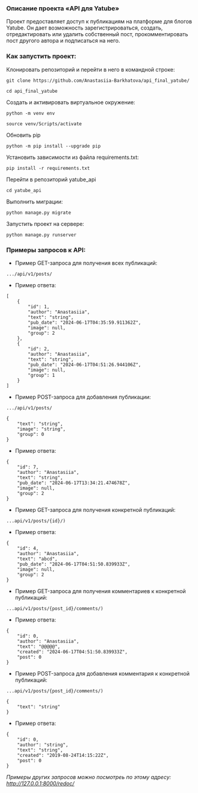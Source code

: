 ### **Описание проекта «API для Yatube»**

Проект предоставляет доступ к публикациям на платформе для блогов Yatube.
Он дает возможность зарегистрироваться, создать, отредактировать или удалить собственный пост, прокомментировать пост другого автора и подписаться на него.

### **Как запустить проект:**

Клонировать репозиторий и перейти в него в командной строке:

```
git clone https://github.com/Anastasiia-Barkhatova/api_final_yatube/
```

```
cd api_final_yatube
```

Cоздать и активировать виртуальное окружение:

```
python -m venv env
```

```
source venv/Scripts/activate
```

Обновить pip

```
python -m pip install --upgrade pip
```

Установить зависимости из файла requirements.txt:

```
pip install -r requirements.txt
```

Перейти в репозиторий yatube_api

```
cd yatube_api
```

Выполнить миграции:

```
python manage.py migrate
```

Запустить проект на сервере:

```
python manage.py runserver
```

### **Примеры запросов к API:**

* Пример GET-запроса для получения всех публикаций:
```
.../api/v1/posts/
```
* Пример ответа:
```
[
    {
        "id": 1,
        "author": "Anastasiia",
        "text": "string",
        "pub_date": "2024-06-17T04:35:59.911362Z",
        "image": null,
        "group": 2
    },
    {
        "id": 2,
        "author": "Anastasiia",
        "text": "string",
        "pub_date": "2024-06-17T04:51:26.944106Z",
        "image": null,
        "group": 1
    }
]
```
* Пример POST-запроса для добавления публикации:
```
.../api/v1/posts/
```
```
{
    "text": "string",
    "image": "string",
    "group": 0
}
```
* Пример ответа:
```
{
    "id": 7,
    "author": "Anastasiia",
    "text": "string",
    "pub_date": "2024-06-17T13:34:21.474678Z",
    "image": null,
    "group": 2
}
```
* Пример GET-запроса для получения конкретной публикаций:
```
...api/v1/posts/{id}/)
```
* Пример ответа:
```
{
    "id": 4,
    "author": "Anastasiia",
    "text": "abcd",
    "pub_date": "2024-06-17T04:51:50.839933Z",
    "image": null,
    "group": 2
}
```
* Пример GET-запроса для получения комментариев к конкретной публикаций:
```
...api/v1/posts/{post_id}/comments/)
```
* Пример ответа:
```
{
    "id": 0,
    "author": "Anastasiia",
    "text": "@@@@@",
    "created": "2024-06-17T04:51:50.839933Z",
    "post": 0
}
```

* Пример POST-запроса для добавления комментария к конкретной публикаций:
```
...api/v1/posts/{post_id}/comments/)
```
```
{
    "text": "string"
}
```
* Пример ответа:
```
{
    "id": 0,
    "author": "string",
    "text": "string",
    "created": "2019-08-24T14:15:22Z",
    "post": 0
}
```

_Примеры других запросов можно посмотреь по этому адресу: http://127.0.0.1:8000/redoc/_

